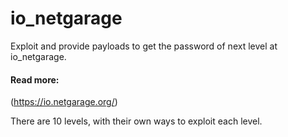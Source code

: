 # io_netgarage
Exploit and provide payloads to get the password of next level at io_netgarage. 

#### Read more:

(https://io.netgarage.org/)

There are 10 levels, with their own ways to exploit each level.
